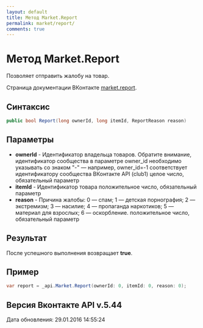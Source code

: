 ```yaml
---
layout: default
title: Метод Market.Report
permalink: market/report/
comments: true
---
```

# Метод Market.Report
Позволяет отправить жалобу на товар.

Страница документации ВКонтакте [market.report](https://vk.com/dev/market.report).

## Синтаксис
``` csharp
public bool Report(long ownerId, long itemId, ReportReason reason)
```

## Параметры
+ **ownerId** - Идентификатор владельца товаров. 
Обратите внимание, идентификатор сообщества в параметре owner_id необходимо указывать со знаком "-" — например, owner_id=-1 соответствует идентификатору сообщества ВКонтакте API (club1)  целое число, обязательный параметр
+ **itemId** - Идентификатор товара положительное число, обязательный параметр
+ **reason** - Причина жалобы: 
0 — спам; 
1 — детская порнография; 
2 — экстремизм; 
3 — насилие; 
4 — пропаганда наркотиков; 
5 — материал для взрослых; 
6 — оскорбление. 
положительное число, обязательный параметр

## Результат
После успешного выполнения возвращает **true**.

## Пример
``` csharp
var report = _api.Market.Report(ownerId: 0, itemId: 0, reason: 0);
```

## Версия Вконтакте API v.5.44
Дата обновления: 29.01.2016 14:55:24
